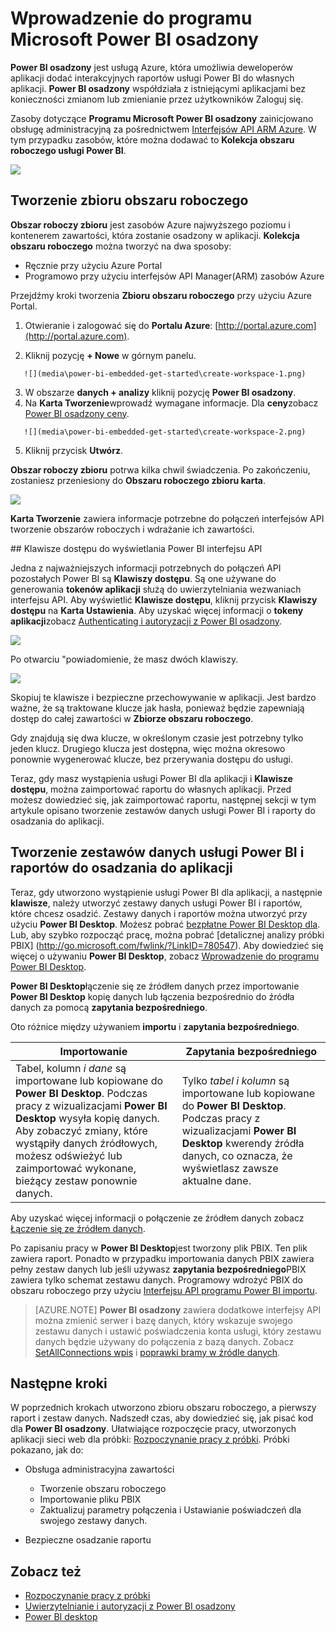 <properties
   pageTitle="Wprowadzenie do programu Microsoft Power BI osadzony"
   description="Power BI osadzony, Dodaj interakcyjnych raportów usługi Power BI do aplikacji analizy biznesowej"
   services="power-bi-embedded"
   documentationCenter=""
   authors="guyinacube"
   manager="erikre"
   editor=""
   tags=""/>
<tags
   ms.service="power-bi-embedded"
   ms.devlang="NA"
   ms.topic="hero-article"
   ms.tgt_pltfrm="NA"
   ms.workload="powerbi"
   ms.date="10/04/2016"
   ms.author="asaxton"/>

# <a name="get-started-with-microsoft-power-bi-embedded"></a>Wprowadzenie do programu Microsoft Power BI osadzony

**Power BI osadzony** jest usługą Azure, która umożliwia deweloperów aplikacji dodać interakcyjnych raportów usługi Power BI do własnych aplikacji. **Power BI osadzony** współdziała z istniejącymi aplikacjami bez konieczności zmianom lub zmienianie przez użytkowników Zaloguj się.

Zasoby dotyczące **Programu Microsoft Power BI osadzony** zainicjowano obsługę administracyjną za pośrednictwem [Interfejsów API ARM Azure](https://msdn.microsoft.com/library/mt712306.aspx). W tym przypadku zasobów, które można dodawać to **Kolekcja obszaru roboczego usługi Power BI**.

![](media\power-bi-embedded-get-started\introduction.png)

## <a name="create-a-workspace-collection"></a>Tworzenie zbioru obszaru roboczego
**Obszar roboczy zbioru** jest zasobów Azure najwyższego poziomu i kontenerem zawartości, która zostanie osadzony w aplikacji. **Kolekcja obszaru roboczego** można tworzyć na dwa sposoby:

   -    Ręcznie przy użyciu Azure Portal
   -    Programowo przy użyciu interfejsów API Manager(ARM) zasobów Azure

Przejdźmy kroki tworzenia **Zbioru obszaru roboczego** przy użyciu Azure Portal.

   1.   Otwieranie i zalogować się do **Portalu Azure**: [http://portal.azure.com](http://portal.azure.com).

   2.   Kliknij pozycję **+ Nowe** w górnym panelu.

       ![](media\power-bi-embedded-get-started\create-workspace-1.png)

   3.   W obszarze **danych + analizy** kliknij pozycję **Power BI osadzony**.
   4.   Na **Karta Tworzenie**wprowadź wymagane informacje. Dla **ceny**zobacz [Power BI osadzony ceny](http://go.microsoft.com/fwlink/?LinkID=760527).

       ![](media\power-bi-embedded-get-started\create-workspace-2.png)

   5. Kliknij przycisk **Utwórz**.

**Obszar roboczy zbioru** potrwa kilka chwil świadczenia. Po zakończeniu, zostaniesz przeniesiony do **Obszaru roboczego zbioru karta**.

   ![](media\power-bi-embedded-get-started\create-workspace-3.png)

**Karta Tworzenie** zawiera informacje potrzebne do połączeń interfejsów API tworzenie obszarów roboczych i wdrażanie ich zawartości.

<a name="view-access-keys"/>
## <a name="view-power-bi-api-access-keys"></a>Klawisze dostępu do wyświetlania Power BI interfejsu API

Jedna z najważniejszych informacji potrzebnych do połączeń API pozostałych Power BI są **Klawiszy dostępu**. Są one używane do generowania **tokenów aplikacji** służą do uwierzytelniania wezwaniach interfejsu API. Aby wyświetlić **Klawisze dostępu**, kliknij przycisk **Klawiszy dostępu** na **Karta Ustawienia**. Aby uzyskać więcej informacji o **tokeny aplikacji**zobacz [Authenticating i autoryzacji z Power BI osadzony](power-bi-embedded-app-token-flow.md).

   ![](media\power-bi-embedded-get-started\access-keys.png)

Po otwarciu "powiadomienie, że masz dwóch klawiszy.

   ![](media\power-bi-embedded-get-started\access-keys-2.png)

Skopiuj te klawisze i bezpieczne przechowywanie w aplikacji. Jest bardzo ważne, że są traktowane klucze jak hasła, ponieważ będzie zapewniają dostęp do całej zawartości w **Zbiorze obszaru roboczego**.

Gdy znajdują się dwa klucze, w określonym czasie jest potrzebny tylko jeden klucz. Drugiego klucza jest dostępna, więc można okresowo ponownie wygenerować klucze, bez przerywania dostępu do usługi.

Teraz, gdy masz wystąpienia usługi Power BI dla aplikacji i **Klawisze dostępu**, można zaimportować raportu do własnych aplikacji. Przed możesz dowiedzieć się, jak zaimportować raportu, następnej sekcji w tym artykule opisano tworzenie zestawów danych usługi Power BI i raporty do osadzania do aplikacji.

## <a name="create-power-bi-datasets-and-reports-to-embed-into-an-app"></a>Tworzenie zestawów danych usługi Power BI i raportów do osadzania do aplikacji

Teraz, gdy utworzono wystąpienie usługi Power BI dla aplikacji, a następnie **klawisze**, należy utworzyć zestawy danych usługi Power BI i raportów, które chcesz osadzić. Zestawy danych i raportów można utworzyć przy użyciu **Power BI Desktop**. Możesz pobrać [bezpłatne Power BI Desktop dla](https://powerbi.microsoft.com/documentation/powerbi-desktop-get-the-desktop/). Lub, aby szybko rozpocząć pracę, można pobrać [detalicznej analizy próbki PBIX] (http://go.microsoft.com/fwlink/?LinkID=780547). Aby dowiedzieć się więcej o używaniu **Power BI Desktop**, zobacz [Wprowadzenie do programu Power BI Desktop](https://powerbi.microsoft.com/en-us/guided-learning/powerbi-learning-0-2-get-started-power-bi-desktop).

**Power BI Desktop**łączenie się ze źródłem danych przez importowanie **Power BI Desktop** kopię danych lub łączenia bezpośrednio do źródła danych za pomocą **zapytania bezpośredniego**.

Oto różnice między używaniem **importu** i **zapytania bezpośredniego**.

|Importowanie | Zapytania bezpośredniego
|---|---
|Tabel, kolumn *i dane* są importowane lub kopiowane do **Power BI Desktop**. Podczas pracy z wizualizacjami **Power BI Desktop** wysyła kopię danych. Aby zobaczyć zmiany, które wystąpiły danych źródłowych, możesz odświeżyć lub zaimportować wykonane, bieżący zestaw ponownie danych.|Tylko *tabel i kolumn* są importowane lub kopiowane do **Power BI Desktop**. Podczas pracy z wizualizacjami **Power BI Desktop** kwerendy źródła danych, co oznacza, że wyświetlasz zawsze aktualne dane.

Aby uzyskać więcej informacji o połączenie ze źródłem danych zobacz [Łączenie się ze źródłem danych](power-bi-embedded-connect-datasource.md).

Po zapisaniu pracy w **Power BI Desktop**jest tworzony plik PBIX. Ten plik zawiera raport. Ponadto w przypadku importowania danych PBIX zawiera pełny zestaw danych lub jeśli używasz **zapytania bezpośredniego**PBIX zawiera tylko schemat zestawu danych. Programowy wdrożyć PBIX do obszaru roboczego przy użyciu [Interfejsu API programu Power BI importu](https://msdn.microsoft.com/library/mt711504.aspx).

> [AZURE.NOTE] **Power BI osadzony** zawiera dodatkowe interfejsy API można zmienić serwer i bazę danych, który wskazuje swojego zestawu danych i ustawić poświadczenia konta usługi, który zestawu danych będzie używany do połączenia z bazą danych. Zobacz [SetAllConnections wpis](https://msdn.microsoft.com/library/mt711505.aspx) i [poprawki bramy w źródle danych](https://msdn.microsoft.com/library/mt711498.aspx).

## <a name="next-steps"></a>Następne kroki
W poprzednich krokach utworzono zbioru obszaru roboczego, a pierwszy raport i zestaw danych. Nadszedł czas, aby dowiedzieć się, jak pisać kod dla **Power BI osadzony**. Ułatwiające rozpoczęcie pracy, utworzonych aplikacji sieci web dla próbki: [Rozpoczynanie pracy z próbki](power-bi-embedded-get-started-sample.md). Próbki pokazano, jak do:

  - Obsługa administracyjna zawartości
      - Tworzenie obszaru roboczego
      - Importowanie pliku PBIX
      - Zaktualizuj parametry połączenia i Ustawianie poświadczeń dla swojego zestawy danych.

  - Bezpieczne osadzanie raportu

## <a name="see-also"></a>Zobacz też
- [Rozpoczynanie pracy z próbki](power-bi-embedded-get-started-sample.md)
- [Uwierzytelnianie i autoryzacji z Power BI osadzony](power-bi-embedded-app-token-flow.md)
- [Power BI desktop](https://powerbi.microsoft.com/documentation/powerbi-desktop-get-the-desktop/)
